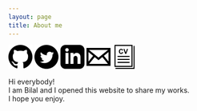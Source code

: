 ```yaml
---
layout: page
title: About me
---
```


[![github-link](assets/images/github.svg)](https://github.com/bilalkah)
[![twitter-link](assets/images/twitter.svg)](https://twitter.com/bilalkhrmnn)
[![linkedin-link](assets/images/linkedin.svg)](https://www.linkedin.com/in/bilalkah/)
[![mail-link](assets/images/mail.svg)](mailto:kahramannbilal@gmail.com)
[![cv-link](assets/images/cv.svg)](assets/images/cv.pdf)

Hi everybody!  
I am Bilal and I opened this website to share my works.  
I hope you enjoy.

